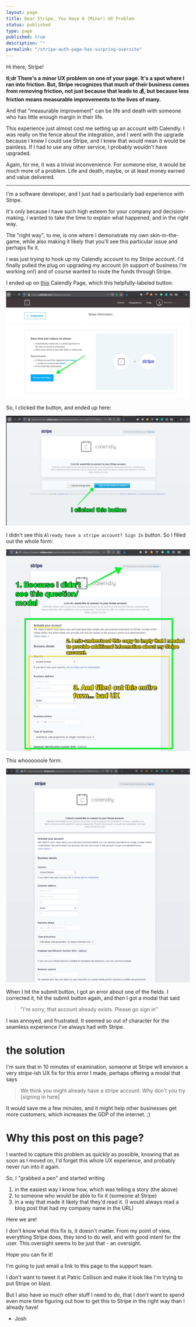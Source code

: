 ```yaml
---
layout: page
title: Dear Stripe, You Have A (Minor) UX Problem
status: published
type: page
published: true
description: ""
permalink: "/stripe-auth-page-has-surpring-oversite"
---
```



Hi there, Stripe!

**tl;dr There's a minor UX problem on one of your page. It's a spot where I ran into friction. But, Stripe recognizes that much of their business comes from removing friction, not just because that leads to 💰, but because less friction means measurable improvements to the lives of many.**

And that "measurable improvement" can be life and death with someone who has little enough margin in their life.

This experience just almost cost me setting up an account with Calendly. I was really on the fence about the integration, and I went with the upgrade because I knew I could use Stripe, and I knew that would mean it would be painless. If I had to use any other service, I probably wouldn't have upgraded.

Again, for me, it was a trivial inconvenience. For someone else, it would be much more of a problem. Life and death, maybe, or at least money earned and value delivered. 

----------------------------

I'm a software developer, and I just had a particularly bad experience with Stripe.

It's only because I have such high esteem for your company and decision-making, I wanted to take the time to explain what happened, and in the right way.

The "right way", to me, is one where I demonstrate my own skin-in-the-game, while also making it likely that you'll see this particular issue and perhaps fix it.

I was just trying to hook up my Calendly account to my Stripe account. I'd finally pulled the plug on upgrading my account (in support of business I'm working on!) and of course wanted to route the funds through Stripe. 

I ended up on [this](https://calendly.com/integrations/stripe/) Calendly Page, which this helpfully-labeled button:

![calendly link to Stripe](/images/stripe_ux_00.jpg)

So, I clicked the button, and ended up here:

![connect calendly and stripe](/images/stripe_ux_02.jpg)

I didn't see this `Already have a stripe account? Sign In` button. So I filled out the whole form:

![bad stripe ux](/images/stripe_ux_01.jpg)

This whoooooole form:

![gif of long form](/images/stripe-surprising-oversite-01.gif)

When I hit the submit button, I got an error about one of the fields. I corrected it, hit the submit button again, and _then_ I got a modal that said 

> "I'm sorry, that account already exists. Please go sign in"

I was annoyed, and frustrated. It seemed so out of character for the seamless experience I've always had with Stripe. 

# the solution

I'm sure that in 10 minutes of examination, someone at Stripe will envision a very stripe-ish UX fix for this error I made, perhaps offering a modal that says 

> We think you might already have a stripe account. Why don't you try [signing in here]

It would save me a few minutes, and it might help other businesses get more customers, which increases the GDP of the internet. ;)

# Why this post on this page?

I wanted to capture this problem as quickly as possible, knowing that as soon as I moved on, I'd forget this whole UX experience, and probably never run into it again. 

So, I "grabbed a pen" and started writing 

1. in the easiest way I know how, which was telling a story (the above) 
2. to someone who would be able to fix it (someone at Stripe)
3. in a way that made it likely that they'd read it. (I would always read a blog post that had my company name in the URL)

Here we are! 

I don't know what this fix is, it doesn't matter. From my point of view, everything Stripe does, they tend to do well, and with good intent for the user. This oversight seems to be just that - an oversight. 

Hope you can fix it! 

I'm going to just email a link to this page to the support team. 

I don't want to tweet it at Patric Collison and make it look like I'm trying to put Stripe on blast. 

But I also have so much other stuff I need to do, that I don't want to spend even more time figuring out how to get this to Stripe in the right way than I already have!

- Josh